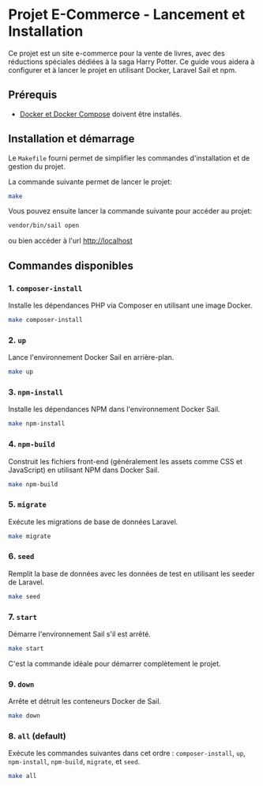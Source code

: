 # Projet E-Commerce - Lancement et Installation

Ce projet est un site e-commerce pour la vente de livres, avec des réductions spéciales dédiées à la saga Harry Potter. Ce guide vous aidera à configurer et à lancer le projet en utilisant Docker, Laravel Sail et npm.

## Prérequis

- [Docker et Docker Compose](https://www.docker.com/) doivent être installés.

## Installation et démarrage

Le `Makefile` fourni permet de simplifier les commandes d'installation et de gestion du projet.

La commande suivante permet de lancer le projet:

```bash
make
```
Vous pouvez ensuite lancer la commande suivante pour accéder au projet:

```bash
vendor/bin/sail open
```
ou bien accéder à l'url [http://localhost](http://localhost)

## Commandes disponibles

### 1. `composer-install`

Installe les dépendances PHP via Composer en utilisant une image Docker.

```bash
make composer-install
```

### 2. `up`

Lance l'environnement Docker Sail en arrière-plan.

```bash
make up
```

### 3. `npm-install`

Installe les dépendances NPM dans l'environnement Docker Sail.

```bash
make npm-install
```

### 4. `npm-build`

Construit les fichiers front-end (généralement les assets comme CSS et JavaScript) en utilisant NPM dans Docker Sail.

```bash
make npm-build
```

### 5. `migrate`

Exécute les migrations de base de données Laravel.

```bash
make migrate
```

### 6. `seed`

Remplit la base de données avec les données de test en utilisant les seeder de Laravel.

```bash
make seed
```

### 7. `start`

Démarre l'environnement Sail s'il est arrêté.

```bash
make start
```

C'est la commande idéale pour démarrer complètement le projet.

### 9. `down`

Arrête et détruit les conteneurs Docker de Sail.

```bash
make down
```

### 8. `all` (default)

Exécute les commandes suivantes dans cet ordre : `composer-install`, `up`, `npm-install`, `npm-build`, `migrate`, et `seed`.

```bash
make all
```
